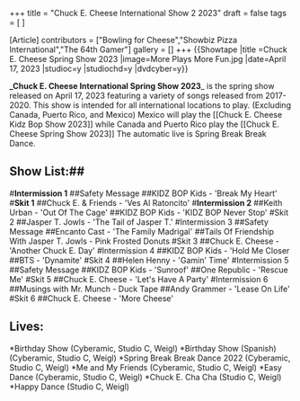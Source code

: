 +++
title = "Chuck E. Cheese International Show 2 2023"
draft = false
tags = [ ]

[Article]
contributors = ["Bowling for Cheese","Showbiz Pizza International","The 64th Gamer"]
gallery = []
+++
{{Showtape
|title =Chuck E. Cheese Spring Show 2023
|image=More Plays More Fun.jpg
|date=April 17, 2023
|studioc=y
|studiochd=y
|dvdcyber=y}}

**_Chuck E. Cheese International Spring Show 2023**_ is the spring show released on April 17, 2023 featuring a variety of songs released from 2017-2020.
This show is intended for all international locations to play. (Excluding Canada, Puerto Rico, and Mexico) Mexico will play the [[Chuck E. Cheese Kidz Bop Show 2023]] while Canada and Puerto Rico play the [[Chuck E. Cheese Spring Show 2023]] The automatic live is Spring Break Break Dance.

## Show List:## 

#**Intermission 1**
##Safety Message
##KIDZ BOP Kids - 'Break My Heart'
#**Skit 1**
##Chuck E. & Friends - 'Ves Al Ratoncito'
#**Intermission 2**
##Keith Urban - 'Out Of The Cage'
##KIDZ BOP Kids - 'KIDZ BOP Never Stop'
#Skit 2
##Jasper T. Jowls - 'The Tail of Jasper T.'
#Intermission 3
##Safety Message
##Encanto Cast - 'The Family Madrigal'
##Tails Of Friendship With Jasper T. Jowls - Pink Frosted Donuts
#Skit 3
##Chuck E. Cheese - 'Another Chuck E. Day'
#Intermission 4
##KIDZ BOP Kids - 'Hold Me Closer
##BTS - 'Dynamite'
#Skit 4
##Helen Henny - 'Gamin' Time'
#Intermission 5
##Safety Message
##KIDZ BOP Kids - 'Sunroof'
##One Republic - 'Rescue Me'
#Skit 5
##Chuck E. Cheese - 'Let's Have A Party'
#Intermission 6
##Musings with Mr. Munch - Duck Tape
##Andy Grammer - 'Lease On Life'
#Skit 6
##Chuck E. Cheese - 'More Cheese'

##  Lives: ## 
*Birthday Show (Cyberamic, Studio C, Weigl)
*Birthday Show (Spanish) (Cyberamic, Studio C, Weigl)
*Spring Break Break Dance 2022 (Cyberamic, Studio C, Weigl)
*Me and My Friends (Cyberamic, Studio C, Weigl)
*Easy Dance (Cyberamic, Studio C, Weigl)
*Chuck E. Cha Cha (Studio C, Weigl)
*Happy Dance (Studio C, Weigl)